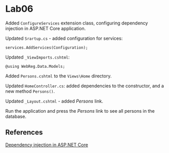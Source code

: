 # Lab06

Added `ConfigureServices` extension class, configuring dependency injection in ASP.NET Core application.

Updated `Srartup.cs` - added configuration for services:

    services.AddServices(Configuration);

Updated `_ViewImports.cshtml`:

    @using WebReg.Data.Models;

Added `Persons.cshtml` to the `Views\Home` directory.

Updated `HomeController.cs`: added dependencies to the constructor, and a new method `Persons()`.

Updated `_Layout.cshtml` - added *Persons* link.

Run the application and press the *Persons* link to see all persons in the database.

## References
[Dependency injection in ASP.NET Core](https://docs.microsoft.com/en-us/aspnet/core/fundamentals/dependency-injection?view=aspnetcore-5.0)